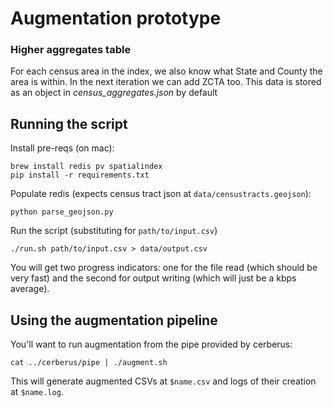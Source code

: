 # Augmentation prototype

### Higher aggregates table

For each census area in the index, we also know what State and County the area is within. In the next iteration we can add ZCTA too. This data is stored as an object in *census_aggregates.json* by default

## Running the script

Install pre-reqs (on mac):

    brew install redis pv spatialindex
    pip install -r requirements.txt

Populate redis (expects census tract json at `data/censustracts.geojson`):

    python parse_geojson.py

Run the script (substituting for `path/to/input.csv`)

    ./run.sh path/to/input.csv > data/output.csv

You will get two progress indicators: one for the file read (which should be
very fast) and the second for output writing (which will just be a kbps
average).

## Using the augmentation pipeline

You'll want to run augmentation from the pipe provided by cerberus:

    cat ../cerberus/pipe | ./augment.sh

This will generate augmented CSVs at `$name.csv` and logs of their creation at
`$name.log`.

